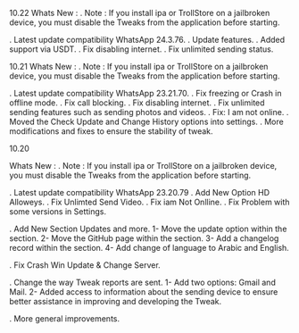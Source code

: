 10.22
Whats New :
. Note : If you install ipa or TrollStore on a jailbroken device, you must disable the Tweaks from the application before starting.

. Latest update compatibility WhatsApp 24.3.76.
. Update features.
. Added support via USDT.
. Fix disabling internet.
. Fix unlimited sending status.



10.21
Whats New :
. Note : If you install ipa or TrollStore on a jailbroken device, you must disable the Tweaks from the application before starting.

. Latest update compatibility WhatsApp 23.21.70.
. Fix freezing or Crash in offline mode.
. Fix call blocking.
. Fix disabling internet.
. Fix unlimited sending features such as sending photos and videos.
. Fix: I am not online.
. Moved the Check Update and Change History options into settings.
. More modifications and fixes to ensure the stability of tweak.


10.20

 Whats New :
 . Note : If you install ipa or TrollStore on a jailbroken device, you must disable the Tweaks from the application before starting.

. Latest update compatibility WhatsApp 23.20.79
. Add New Option HD Alloweys.
. Fix Unlimted Send Video.
. Fix iam Not Onlline.
. Fix Problem with some versions in Settings.

. Add New Section Updates and more.
1- Move the update option within the section.
2- Move the GitHub page within the section.
3- Add a changelog record within the section.
4- Add change of language to Arabic and English.

. Fix Crash Win Update & Change Server. 

. Change the way Tweak reports are sent.
1- Add two options: Gmail and Mail.
2- Added access to information about the sending device to ensure better assistance in improving and developing the Tweak.

. More general improvements.
